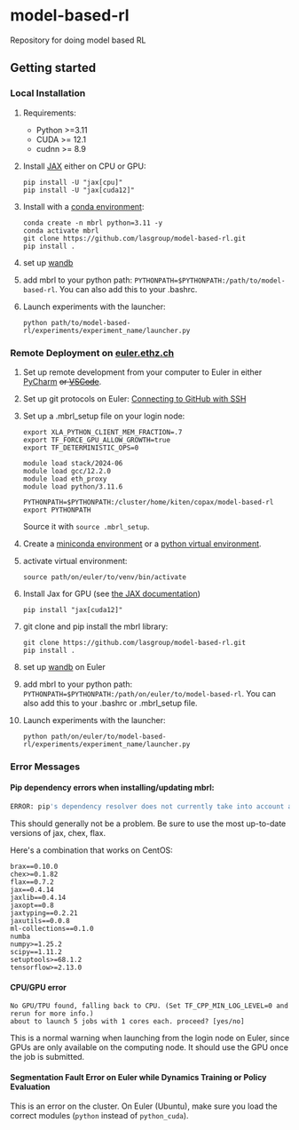 # model-based-rl
Repository for doing model based RL

## Getting started

### Local Installation

1. Requirements:  
    - Python >=3.11
    - CUDA >= 12.1
    - cudnn >= 8.9

3. Install [JAX](https://jax.readthedocs.io/en/latest/installation.html) either on CPU or GPU:
    ```shell
    pip install -U "jax[cpu]"
    pip install -U "jax[cuda12]"
    ```

2. Install with a [conda environment](https://conda.io/projects/conda/en/latest/user-guide/tasks/manage-environments.html):
    ```shell
    conda create -n mbrl python=3.11 -y
    conda activate mbrl
    git clone https://github.com/lasgroup/model-based-rl.git
    pip install .
    ```

4. set up [wandb](https://docs.wandb.ai/quickstart)

5. add mbrl to your python path: ```PYTHONPATH=$PYTHONPATH:/path/to/model-based-rl```. You can also add this to your .bashrc.

6. Launch experiments with the launcher: 
    ```
    python path/to/model-based-rl/experiments/experiment_name/launcher.py
    ```


### Remote Deployment on [euler.ethz.ch](https://scicomp.ethz.ch/wiki/Main_Page)

1. Set up remote development from your computer to Euler in either [PyCharm](https://www.jetbrains.com/help/pycharm/creating-a-remote-server-configuration.html#mapping) ~~or [VSCode](https://code.visualstudio.com/docs/remote/ssh-tutorial)~~.

5. Set up git protocols on Euler: [Connecting to GitHub with SSH](https://docs.github.com/en/authentication/connecting-to-github-with-ssh)

2. Set up a .mbrl_setup file on your login node:
    ```shell
    export XLA_PYTHON_CLIENT_MEM_FRACTION=.7
    export TF_FORCE_GPU_ALLOW_GROWTH=true
    export TF_DETERMINISTIC_OPS=0

    module load stack/2024-06
    module load gcc/12.2.0
    module load eth_proxy
    module load python/3.11.6

    PYTHONPATH=$PYTHONPATH:/cluster/home/kiten/copax/model-based-rl
    export PYTHONPATH
    ```
    Source it with `source .mbrl_setup`.

3. Create a [miniconda environment](https://conda.io/projects/conda/en/latest/user-guide/tasks/manage-environments.html) or a [python virtual environment](https://docs.python.org/3.11/library/venv.html#creating-virtual-environments).

5. activate virtual environment:
    ```shell
    source path/on/euler/to/venv/bin/activate
    ```

5. Install Jax for GPU (see [the JAX documentation](https://jax.readthedocs.io/en/latest/installation.html))
    ```shell
    pip install "jax[cuda12]"
    ```

4. git clone and pip install the mbrl library:
    ```shell
    git clone https://github.com/lasgroup/model-based-rl.git
    pip install .
    ```

5. set up [wandb](https://docs.wandb.ai/quickstart) on Euler

5. add mbrl to your python path: ```PYTHONPATH=$PYTHONPATH:/path/on/euler/to/model-based-rl```. You can also add this to your .bashrc or .mbrl_setup file.

6. Launch experiments with the launcher: 
    ```
    python path/on/euler/to/model-based-rl/experiments/experiment_name/launcher.py
    ```

### Error Messages

#### Pip dependency errors when installing/updating mbrl:
```bash
ERROR: pip's dependency resolver does not currently take into account all the packages that are installed. This behaviour is the source of the following dependency conflicts.
```
This should generally not be a problem. Be sure to use the most up-to-date versions of jax, chex, flax.

Here's a combination that works on CentOS:
 ```
brax==0.10.0
chex>=0.1.82
flax==0.7.2
jax==0.4.14
jaxlib==0.4.14
jaxopt==0.8
jaxtyping==0.2.21
jaxutils==0.0.8
ml-collections==0.1.0
numba
numpy>=1.25.2
scipy==1.11.2
setuptools>=68.1.2
tensorflow>=2.13.0
```

#### CPU/GPU error
```
No GPU/TPU found, falling back to CPU. (Set TF_CPP_MIN_LOG_LEVEL=0 and rerun for more info.)
about to launch 5 jobs with 1 cores each. proceed? [yes/no]
```
This is a normal warning when launching from the login node on Euler, since GPUs are only available on the computing node. It should use the GPU once the job is submitted.


#### Segmentation Fault Error on Euler while Dynamics Training or Policy Evaluation
This is an error on the cluster. On Euler (Ubuntu), make sure you load the correct modules (`python` instead of `python_cuda`). 
